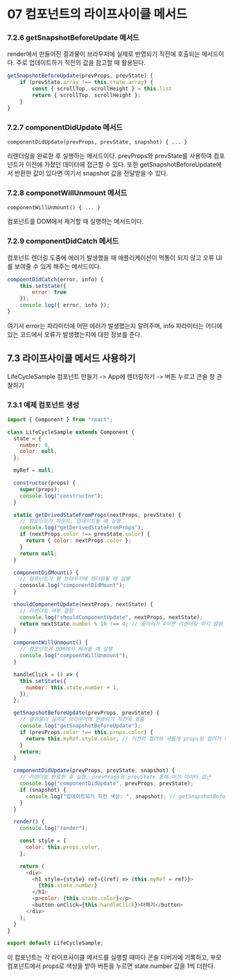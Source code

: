 # 07 컴포넌트의 라이프사이클 메서드

### 7.2.6 getSnapshotBeforeUpdate 메서드

render에서 만들어진 결과물이 브라우저에 실제로 반영되기 직전에 호출되는 메서드이다. 주로 업데이트하기 직전의 값을 참고할 때 활용된다.

```javascript
getSnapshotBeforeUpdate(prevProps, prevState) {
    if (prevState.array !== this.state.array) {
        const { scrollTop, scrollHeight } = this.list
        return { scrollTop, scrollHeight };
    }
}
```

### 7.2.7 componentDidUpdate 메서드

`componentDidUpdate(prevProps, prevState, snapshot) { ... }`

리렌더링을 완료한 후 실행하는 메서드이다. prevProps와 prevState를 사용하여 컴포넌트가 이전에 가졌던 데이터에 접근할 수 있다. 또한 getSnapshotBeforeUpdate에서 반환한 값이 있다면 여기서 snapshot 값을 전달받을 수 있다.

### 7.2.8 componetWillUnmount 메서드

`componentWillUnmount() { ... }`

컴포넌트를 DOM에서 제거할 때 실행하는 메서드이다.

### 7.2.9 componentDidCatch 메서드

컴포넌트 렌더링 도중에 에러가 발생했을 때 애플리케이션이 먹통이 되지 않고 오류 UI를 보여줄 수 있게 해주는 메서드이다.

```javascript
compoentDidCatch(error, info) {
    this.setState({
        error: true
    });
    console.log({ error, info });
}
```

여기서 error는 파라미터에 어떤 에러가 발생했는지 알려주며, info 파라미터는 어디에 있는 코드에서 오류가 발생했는지에 대한 정보를 준다.

## 7.3 라이프사이클 메서드 사용하기

LifeCycleSample 컴포넌트 만들기 -> App에 렌더링하기 -> 버튼 누르고 콘솔 창 관찰하기

### 7.3.1 예제 컴포넌트 생성

```javascript
import { Component } from "react";

class LifeCycleSample extends Component {
  state = {
    number: 0,
    color: null,
  };

  myRef = null;

  constructor(props) {
    super(props);
    console.log("constructor");
  }

  static getDrivedStateFromProps(nextProps, prevState) {
    // 컴포넌트가 마운트, 업데이트될 때 실행
    console.log("getDerivedStateFromProps");
    if (nextProps.color !== prevState.color) {
      return { color: nextProps.color };
    }
    return null;
  }

  componentDidMount() {
    // 컴포넌트가 웹 브라우저에 렌더링될 때 실행
    consosle.log("componentDidMount");
  }

  shouldComponentUpdate(nextProps, nextState) {
    // 리렌더링 여부 결정
    console.log("shouldComponentUpdate", nextProps, nextState);
    return nextState.number % 10 !== 4; // 끝자리가 4이면 리렌더링 하지 않음
  }

  componentWillUnmount() {
    // 컴포넌트가 DOM에서 제거될 때 실행
    console.log("compoentWillUnmount");
  }

  handleClick = () => {
    this.setState({
      number: this.state.number + 1,
    });
  };

  getSnapshotBeforeUpdate(prevProps, prevState) {
    // 결과물이 실제로 브라우저에 반영되기 직전에 호출
    console.log("getSnapshotBeforeUpdate");
    if (prevProps.color !== this.props.color) {
      return this.myRef.style.color; // 이전의 컬러와 새롭게 props된 컬러가 다르면 값 리턴
    }
    return;
  }

  componentDidUpdate(prevProps, prevState, snapshot) {
    // 리렌더링 완료한 후 실행, prevProps와 prevState 통해 이전 데이터 접근
    console.log("componentDidUpdate", prevProps, prevState);
    if (snapshot) {
      console.log("업데이트되기 직전 색상: ", snapshot); // getSnapshotBeforeUpdate를 통해 snapshot 조회 가능
    }
  }

  render() {
    console.log("render");

    const style = {
      color: this.props.color,
    };

    return (
      <div>
        <h1 style={style} ref={(ref) => (this.myRef = ref)}>
          {this.state.number}
        </h1>
        <p>color: {this.state.color}</p>
        <button onClick={this.handleClick}>더하기</button>
      </div>
    );
  }
}

export default LifeCycleSample;
```

이 컴포넌트는 각 라이프사이클 메서드를 실행할 때마다 콘솔 디버거에 기록하고, 부모 컴포넌트에서 props로 색상을 받아 버튼을 누르면 state.number 값을 1씩 더한다.
